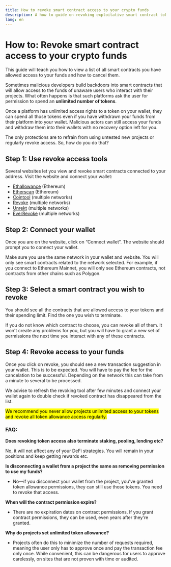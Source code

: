 ```yaml
---
title: How to revoke smart contract access to your crypto funds
description: A how to guide on revoking exploitative smart contract token access
lang: en
---
```


# How to: Revoke smart contract access to your crypto funds

This guide will teach you how to view a list of all smart contracts you have allowed access to your funds and how to cancel them.

Sometimes malicious developers build backdoors into smart contracts that will allow access to the funds of unaware users who interact with their projects. What often happens is that such platforms ask the user for permission to spend an **unlimited number of tokens**.

Once a platform has unlimited access rights to a token on your wallet, they can spend all those tokens even if you have withdrawn your funds from their platform into your wallet. Malicious actors can still access your funds and withdraw them into their wallets with no recovery option left for you.

The only protections are to refrain from using untested new projects or regularly revoke access. So, how do you do that?

## Step 1: Use revoke access tools

Several websites let you view and revoke smart contracts connected to your address. Visit the website and connect your wallet:

- [Ethallowance](https://ethallowance.com/) (Ethereum)
- [Etherscan](https://etherscan.io/tokenapprovalchecker) (Ethereum)
- [Cointool](https://cointool.app/approve/eth) (multiple networks)
- [Revoke](https://revoke.cash/) (multiple networks)
- [Unrekt](https://app.unrekt.net/) (multiple networks)
- [EverRevoke](https://everrise.com/everrevoke/) (multiple networks)

## Step 2: Connect your wallet

Once you are on the website, click on “Connect wallet”. The website should prompt you to connect your wallet.  

Make sure you use the same network in your wallet and website. You will only see smart contracts related to the network selected. For example, if you connect to Ethereum Mainnet, you will only see Ethereum contracts, not contracts from other chains such as Polygon.

## Step 3: Select a smart contract you wish to revoke

You should see all the contracts that are allowed access to your tokens and their spending limit. Find the one you wish to terminate.

If you do not know which contract to choose, you can revoke all of them. It won't create any problems for you, but you will have to grant a new set of permissions the next time you interact with any of these contracts.

## Step 4: Revoke access to your funds

Once you click on revoke, you should see a new transaction suggestion in your wallet. This is to be expected. You will have to pay the fee for the cancelation to be successful. Depending on the network this can take from a minute to several to be processed.

We advise to refresh the revoking tool after few minutes and connect your wallet again to double check if revoked contract has disappeared from the list. 

<mark>We recommend you never allow projects unlimited access to your tokens and revoke all token allowance access regularly.</mark>

### FAQ:

**Does revoking token access also terminate staking, pooling, lending etc?**

No, it will not affect any of your DeFi strategies. You will remain in your positions and keep getting rewards etc.

**Is disconnecting a wallet from a project the same as removing permission to use my funds?**

- No—if you disconnect your wallet from the project, you've granted token allowance permissions, they can still use those tokens. You need to revoke that access.

**When will the contract permission expire?**

- There are no expiration dates on contract permissions. If you grant contract permissions, they can be used, even years after they're granted.

**Why do projects set unlimited token allowance?**

- Projects often do this to minimize the number of requests required, meaning the user only has to approve once and pay the transaction fee only once.  While convenient, this can be dangerous for users to approve carelessly, on sites that are not proven with time or audited.
